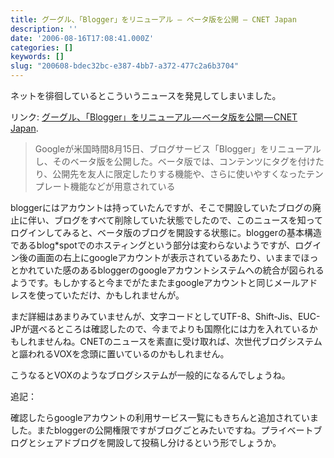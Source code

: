 ```yaml
---
title: グーグル、「Blogger」をリニューアル — ベータ版を公開 — CNET Japan
description: ''
date: '2006-08-16T17:08:41.000Z'
categories: []
keywords: []
slug: "200608-bdec32bc-e387-4bb7-a372-477c2a6b3704"
---
```

ネットを徘徊しているとこういうニュースを発見してしまいました。

リンク: [グーグル、「Blogger」をリニューアル — ベータ版を公開 — CNET Japan](http://japan.cnet.com/news/media/story/0,2000056023,20202247,00.htm "グーグル、「Blogger」をリニューアル--ベータ版を公開 - CNET Japan").

> Googleが米国時間8月15日、ブログサービス「Blogger」をリニューアルし、そのベータ版を公開した。ベータ版では、コンテンツにタグを付けたり、公開先を友人に限定したりする機能や、さらに使いやすくなったテンプレート機能などが用意されている

bloggerにはアカウントは持っていたんですが、そこで開設していたブログの廃止に伴い、ブログをすべて削除していた状態でしたので、このニュースを知ってログインしてみると、ベータ版のブログを開設する状態に。bloggerの基本構造であるblog\*spotでのホスティングという部分は変わらないようですが、ログイン後の画面の右上にgoogleアカウントが表示されているあたり、いままでほっとかれていた感のあるbloggerのgoogleアカウントシステムへの統合が図られるようです。もしかすると今までがたまたまgoogleアカウントと同じメールアドレスを使っていただけ、かもしれませんが。

まだ詳細はあまりみていませんが、文字コードとしてUTF-8、Shift-Jis、EUC-JPが選べるところは確認したので、今までよりも国際化には力を入れているかもしれませんね。CNETのニュースを素直に受け取れば、次世代ブログシステムと謳われるVOXを念頭に置いているのかもしれません。  
  
こうなるとVOXのようなブログシステムが一般的になるんでしょうね。

追記：  
  
確認したらgoogleアカウントの利用サービス一覧にもきちんと追加されていました。またbloggerの公開権限ですがブログごとみたいですね。プライベートブログとシェアドブログを開設して投稿し分けるという形でしょうか。
